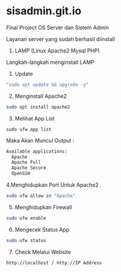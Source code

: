 # sisadmin.git.io
FInal Project OS Server dan Sistem Admin

Layanan server yang sudah berhasil diinstall
1. LAMP (Linux Apache2 Mysql PHP)


Langkah-langkah menginstall LAMP
1. Update
```bash
"sudo apt update && upgrade -y"
```
2. Menginstall Apache2
```bash
sudo apt install apache2
```
3. Melihat App List
```
sudo ufw app list
```
Maka Akan Muncul Output :
```bash
Available applications:
  Apache
  Apache Full
  Apache Secure
  OpenSSH
```
4.Menghidupkan Port Untuk Apache2
```bash
sudo ufw allow in "Apache"
```
5. Menghidupkan Firewall
```bash
sudo ufw enable
```
6. Mengecek Status App
```bash
sudo ufw status
```
7. Check Melalui Website
```bash
http://localhost / http://IP Address
```
